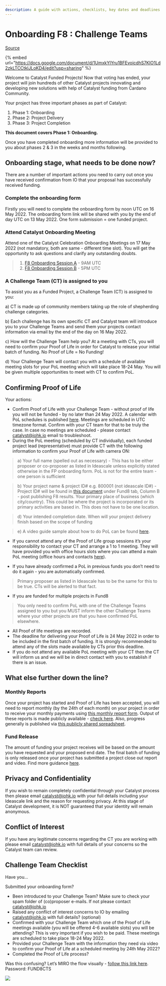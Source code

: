 ```yaml
---
description: A guide with actions, checklists, key dates and deadlines
---
```


# Onboarding F8 : Challenge Teams

[Source](https://docs.google.com/document/d/1UmxkYlYru1BFEvoicdhS7KIO1Ld2zkLTCCtklJLoKD4/edit?usp=sharing)

{% embed url="https://docs.google.com/document/d/1UmxkYlYru1BFEvoicdhS7KIO1Ld2zkLTCCtklJLoKD4/edit?usp=sharing" %}

Welcome to Catalyst Funded Projects! Now that voting has ended, your project will join hundreds of other Catalyst projects innovating and developing new solutions with help of Catalyst funding from Cardano Community.

Your project has three important phases as part of Catalyst:

1. Phase 1: Onboarding
2. Phase 2: Project Delivery
3. Phase 3: Project Completion

**This document covers Phase 1: Onboarding.**&#x20;

Once you have completed onboarding more information will be provided to you about phases 2 & 3 in the weeks and months following.

## Onboarding stage, what needs to be done now?

There are a number of important actions you need to carry out once you have received confirmation from IO that your proposal has successfully received funding.

### Complete the onboarding form

Firstly you will need to complete the onboarding form by noon UTC on 16 May 2022. The onboarding form link will be shared with you by the end of day UTC on 13 May 2022. One form submission = one funded project.

### Attend Catalyst Onboarding Meeting

Attend one of the Catalyst Celebration Onboarding Meetings on 17 May 2022 (not mandatory, both are same - different time slot). You will get the opportunity to ask questions and clarify any outstanding doubts.

> 1. [F8 Onboarding Session A](https://bit.ly/F8-Onboarding-A) - 9AM UTC
> 2. [F8 Onboarding Session B](https://bit.ly/F8-Onboarding-B) - 5PM UTC

### A Challenge Team (CT) is assigned to you

To assist you as a Funded Project, a Challenge Team (CT) is assigned to you:

a) CT is made up of community members taking up the role of shepherding challenge categories.

b) Each challenge has its own specific CT and Catalyst team will introduce you to your Challenge Teams and send them your projects contact information via email by the end of the day on 16 May 2022.

c) How will the Challenge Team help you? At a meeting with CTs, you will need to confirm your Proof of Life in order for Catalyst to release your initial batch of funding. No Proof of Life = No Funding!

d) Your Challenge Team will contact you with a schedule of available meeting slots for your PoL meeting which will take place 18-24 May. You will be given multiple opportunities to meet with CT to confirm PoL.

## Confirming Proof of Life

Your actions:
- Confirm Proof of Life with your Challenge Team - without proof of life you will not be funded - by no later than 24 May 2022. A calendar with PoL schedules is published [here](https://docs.google.com/spreadsheets/u/2/d/1bIZHfNYeSJSSpSXfpDG9Ny4f6Gm9aTOexL1DuqJfwgU/edit). Meetings are scheduled in UTC timezone format. Confirm with your CT team for that to be truly the case. In case no meetings are scheduled - please contact [catalyst@iohk.io](mailto:catalyst@iohk.io) email to troubleshoot.
- During the PoL meeting (scheduled by CT individually), each funded project lead (representative) must provide CT with the following information to confirm your Proof of Life with camera ON:
> a) Your full name (spelled out as necessary) - This has to be either proposer or co-proposer as listed in Ideascale unless explicitly stated otherwise in the FP onboarding form. PoL is not for the entire team - one person is sufficient

> b) Your project name & project ID# e.g. 800001 (not ideascale ID#) - Project ID# will be found in [this document](https://bit.ly/FundedProjectsReporting) under Fund8 tab, Column B - post publishing F8 results. Your primary place of business (which city/country). This could be where the project is incorporated or its primary activities are based in. This does not have to be one location.

> d) Your intended completion date. When will your project delivery finish based on the scope of funding

> e) A video guide sample about how to do PoL can be found [here](https://drive.google.com/drive/u/2/folders/15935ULjwPPHj-Ktzn3Gdai\_MPuK3K3Tb?pli=1).
- If you cannot attend any of the Proof of Life group sessions it’s your responsibility to contact your CT and arrange a 1 to 1 meeting. They will have provided you with office hours slots where you can attend a main PoL meeting (office hours and contacts [here](https://docs.google.com/spreadsheets/u/2/d/1bIZHfNYeSJSSpSXfpDG9Ny4f6Gm9aTOexL1DuqJfwgU/edit)).

- If you have already confirmed a PoL in previous funds you don’t need to do it again - you are automatically confirmed.
> Primary proposer as listed in Ideascale has to be the same for this to be true. CTs will be alerted to that fact.

- If you are funded for multiple projects in Fund8
> You only need to confirm PoL with one of the Challenge Teams assigned to you but you MUST inform the other Challenge Teams where your other projects are that you have confirmed PoL elsewhere.

- All Proof of life meetings are recorded.
- The deadline for delivering your Proof of Life is 24 May 2022 in order to be included in the first batch of funding. It is strongly recommended to attend any of the slots made available by CTs prior this deadline.
- If you do not attend any available PoL meeting with your CT then the CT will inform us and we will be in direct contact with you to establish if there is an issue.

## What else further down the line?

### Monthly Reports

Once your project has started and Proof of Life has been accepted, you will need to report monthly (by the 24th of each month) on your project in order to receive your monthly payments using [this monthly report form](https://bit.ly/CatalystMonthlyReport). Output of these reports is made publicly available - [check here](https://bit.ly/Funded-Projects-Reports). Also, progress generally is published via [this publicly shared spreadsheet](https://bit.ly/FundedProjectsReporting).

### Fund Release

The amount of funding your project receives will be based on the amount you have requested and your proposed end date. The final batch of funding is only released once your project has submitted a project close out report and video. Find more guidance [here](https://drive.google.com/drive/folders/1SSW2afDX5w30aTZYF3p7o7rLUep7v0TJ).

## Privacy and Confidentiality

If you wish to remain completely confidential through your Catalyst process then please email [catalyst@iohk.io](mailto:catalyst@iohk.io) with your full details including your Ideascale link and the reason for requesting privacy. At this stage of Catalyst development, it is NOT guaranteed that your identity will remain anonymous.

## Conflict of Interest

If you have any legitimate concerns regarding the CT you are working with please email [catalyst@iohk.io](mailto:catalyst@iohk.io) with full details of your concerns so the Catalyst team can review.

## Challenge Team Checklist

Have you…

Submitted your onboarding form?

* Been introduced to your Challenge Team? Make sure to check your spam folder of (co)proposer e-mails. If not please contact [catalyst@iohk.io](mailto:catalyst@iohk.io)
* Raised any conflict of interest concerns to IO by emailing [catalyst@iohk.io](mailto:catalyst@iohk.io) with full details? (optional)
* Confirmed with your Challenge Team which one of the Proof of Life meetings available (you will be offered 4-6 available slots) you will be attending? This is very important if you wish to be paid. These meetings are scheduled to take place 18-24 May 2022.
* Provided your Challenge Team with the information they need via video to confirm your Proof of Life at a scheduled meeting by 24th May 2022?
* Completed the Proof of Life process?

Was this confusing? Let’s MIRO the flow visually - [follow this link here](https://miro.com/app/board/uXjVO4r7A\_c=/?share\_link\_id=197153595159). Password: FUND8CTS

![](https://lh3.googleusercontent.com/0w5O1OauUg8Z4u3Ezw4gRB7EDZ21WPjNvCFl9NoeKH10AQjv8ws5ACXAz7YfujxxqFDnfOeWQAMu-Ld53dCiValnuPCqlB2sEqsr1H80ZI9Ay0\_EOuBEiaT1S8NbkOHeJfp5u4f1OTCuNcpXMw)
